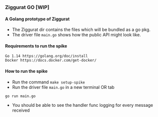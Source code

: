 ### Ziggurat GO [WIP]

#### A Golang prototype of Ziggurat

- The Ziggurat dir contains the files which will be bundled as a go pkg.
- The driver file `main.go` shows how the public API might look like.

#### Requirements to run the spike
    Go 1.14 https://golang.org/doc/install
    Docker https://docs.docker.com/get-docker/

#### How to run the spike

- Run the command `make setup-spike`
-   Run the driver file `main.go` in a new terminal OR tab
```shell script
go run main.go
```
- You should be able to see the handler func logging for every message received
